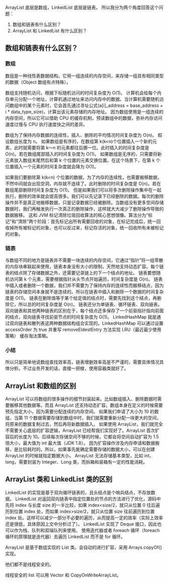 ArrayList 底层是数组，LinkedList 底层是链表。
所以我分为两个角度回答这个问题：
1.  数组和链表有什么区别？
2.  ArrayList 和 LinkedList 有什么区别？
## 数组和链表有什么区别？
### 数组
数组是一种线性表数据结构。它用一组连续的内存空间，来存储一组具有相同类型的数据（Object 数组有点特殊）。

数组支持随机访问，根据下标随机访问的时间复杂度为 O(1)。
计算机会给每个内存单元分配一个地址，计算机通过地址来访问内存中的数据。当计算机需要随机访问数组中的某个元素时，它会首先通过寻址公式(a[i]_address = base_address + i * data_type_size)，计算出该元素存储的内存地址。
因为数组使用是一组连续的内存空间，所以它可以借助 CPU 的缓存机制，预读数组中的数据，弥补内存访问速度过慢与 CPU 执行速度快之间的差异。

数组为了保持内存数据的连续性，插入、删除的平均情况时间复杂度为 O(n)。
假设数组长度为 n。
如果数组是有序的，在数组第 k(k<n)个位置插入一个新的元素，此时就需要将第 k～n 的元素都往后挪一位。此时插入的时间复杂度是 O(n)。若在数组尾部插入的时间复杂度为 O(1)。
如果数组是无序的，只需要将新元素放入数组末尾然后和第 k 个位置的元素交换位置。在这个场景下，在第 k 个位置插入一个元素的时间复杂度就会降为 O(1)。

如果我们要删除第 k(k<n) 个位置的数据，为了内存的连续性，也需要搬移数据，不然中间就会出现空洞，内存就不连续了。此时删除的时间复杂度是 O(n)。若在数组尾部删除时间复杂度为 O(1)。
但是如果我们可以将多次删除操作集中在一起执行，删除的效率就会提高很多。我们可以先记录下已经删除的数据。每次的删除操作并不是真正地搬移数据，只是记录数据已经被删除。当数组没有更多空间存储数据时，我们再触发执行一次真正的删除操作，这样就大大减少了删除操作导致的数据搬移。
这和 JVM 标记清除垃圾回收算法的核心思想很像。算法分为“标记”和“清除”两个阶段：首先标记出所有需要回收的对象，在标记完成后，统一回收掉所有被标记的对象，也可以反过来，标记存活的对象，统一回收所有未被标记的对象。
### 链表
与数组不同的地方是链表并不需要一块连续的内存空间，它通过“指针”将一组零散的内存块串联起来使用，链表本身没有大小的限制，天然地支持动态扩容。每个链表的结点除了存储数据之外，还需要记录链上的下一个结点的地址。
链表要想随机访问第 k 个元素，需要根据指针从头节点开始遍历，时间复杂度是 O(n)。
链表中插入或者删除一个数据，我们并不需要为了保持内存的连续性而搬移结点，因为链表的存储空间本身就不是连续的。所以在链表中插入和删除一个数据的时间复杂度是 O(1)。
链表在删除值等于某个给定值的结点时，需要先找到这个结点，再删除它，所以总的时间复杂度是 O(n)。
链表还分为单链表、循环链表、双向链表。双向链表和其他两种链表的区别在于，每个结点还多保存了一个前驱指针指向前面的结点，双向链表寻找前驱节点的时间复杂度为 O(1)。
LinkedHashMap 就是通过双向链表和散列表这两种数据结构组合实现的。LinkedHashMap 可以通过设置 accessOrder 为 true 并重写 removeEldestEntry 方法实现 LRU（最近最少使用策略） 缓存淘汰策略。
### 小结
所以只是简单地说数组查找效率高，链表增删效率高是不严谨的，需要具体情况具体分析。不过业务开发的话，直接一把梭，使用容器类就好了。
## ArrayList 和数组的区别
ArrayList 可以将数组的很多操作的细节封装起来。比如数组插入、删除数据时需要搬移其他数据等。而且 ArrayList 还支持动态扩容。数组本身在定义的时候需要预先指定大小，因为需要分配连续的内存空间。
如果我们申请了大小为 10 的数组，当第 11 个数据需要存储到数组中时，我们就需要重新分配一块更大的空间，将原来的数据复制过去，然后再将新数据插入。
如果使用 ArrayList，我们就完全不需要关心底层的扩容逻辑，ArrayList 已经帮我们实现好了。ArrayList 首次扩容后的长度为 10。后续每次存储空间不够的时候，它都会将空间自动扩容为 1.5 倍大小，最大值为 int 最大值（JDK 1.8）。
因为扩容操作涉及内存申请和数据搬移，是比较耗时的。所以，如果事先能确定需要存储的数据大小，可以在创建 ArrayList 的时候就指定数据大小。
ArrayList 无法存储基本类型，比如 int、long，需要封装为 Integer、Long 类，而拆箱和装箱有一定的性能消耗。
## ArrayList 类和 LinkedList 类的区别
LinkedList 的实现是基于双向循环链表的，且头结点是个哨兵结点，不存放数据。
LinkedList 对返回双向链表中指定位置处的节点的方法进行了优化，源码中先将 index 与长度 size 的一半比较，如果 index<size/2，就只从位置 0 往后遍历到位置 index 处，而如果 index>size/2，就只从位置 size 往前遍历到位置 index 处。这样可以减少一部分不必要的遍历，从而提高一定的效率（实际上效率还是很低，具体原因上文中分析过了）。
LinkedList 实现了 Deque 接口，因此也可以作为栈、队列和双端队列来使用。
使用迭代器或者 foreach 循环（foreach 循环的原理就是迭代器）去遍历 LinkedList 而不是 for 循环。

ArrayList 是基于数组实现的 List 类。会自动的进行扩容，采用 Arrays.copyOf()实现。

他们都不是线程安全的。

线程安全的 list 可以用 Vector 和 CopyOnWriteArrayList。
